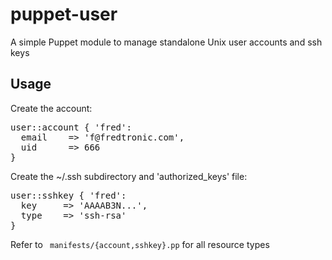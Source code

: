 puppet-user
===========

A simple Puppet module to manage standalone Unix user accounts and ssh keys

## Usage

Create the account:

<pre>
user::account { 'fred':
  email    => 'f@fredtronic.com',
  uid      => 666
}
</pre>
 
Create the ~/.ssh subdirectory and 'authorized_keys' file:
 
<pre>
user::sshkey { 'fred':
  key     => 'AAAAB3N...',
  type    => 'ssh-rsa'
}
</pre>
 
Refer to <code> manifests/{account,sshkey}.pp</code> for all resource types
